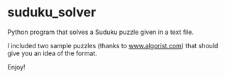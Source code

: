 suduku_solver
=============

Python program that solves a Suduku puzzle given in a text file.

I included two sample puzzles (thanks to www.algorist.com) that should give you an idea of the format.

Enjoy!
